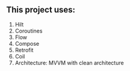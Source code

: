 ## This project uses:

1. Hilt
2. Coroutines
4. Flow
5. Compose
5. Retrofit
6. Coil
7. Architecture: MVVM with clean architecture 
